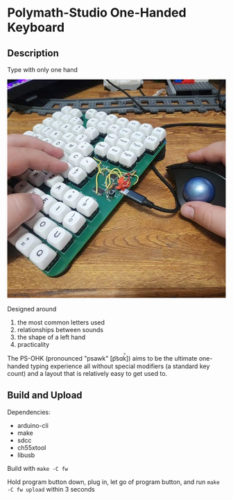# Polymath-Studio One-Handed Keyboard

## Description

Type with only one hand

![pic](./pic.jpeg)

Designed around

1) the most common letters used
2) relationships between sounds
3) the shape of a left hand
4) practicality

The PS-OHK (pronounced "psawk" [p͡sɑk̚]) aims to be the ultimate one-handed typing experience all without special modifiers (a standard key count) and a layout that is relatively easy to get used to.

## Build and Upload

Dependencies:

- arduino-cli
- make
- sdcc
- ch55xtool
- libusb

Build with `make -C fw`

Hold program button down, plug in, let go of program button, and run `make -C fw upload` within 3 seconds

